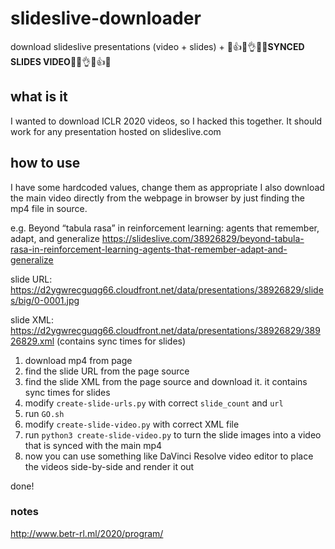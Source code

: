# slideslive-downloader
download slideslive presentations (video + slides) + 🎉👍🙌👌✨👏**SYNCED SLIDES VIDEO**👏✨👌🙌👍🎉

## what is it
I wanted to download ICLR 2020 videos, so I hacked this together. It should work for any presentation hosted on slideslive.com

## how to use
I have some hardcoded values, change them as appropriate
I also download the main video directly from the webpage in browser by just finding the mp4 file in source.

e.g. 
Beyond “tabula rasa” in reinforcement learning: agents that remember, adapt, and generalize 
https://slideslive.com/38926829/beyond-tabula-rasa-in-reinforcement-learning-agents-that-remember-adapt-and-generalize

slide URL: https://d2ygwrecguqg66.cloudfront.net/data/presentations/38926829/slides/big/0-0001.jpg

slide XML: https://d2ygwrecguqg66.cloudfront.net/data/presentations/38926829/38926829.xml
(contains sync times for slides)


1. download mp4 from page
2. find the slide URL from the page source
3. find the slide XML from the page source and download it. it contains sync times for slides
4. modify `create-slide-urls.py` with correct `slide_count` and `url`
5. run `GO.sh`
6. modify `create-slide-video.py` with correct XML file 
7. run `python3 create-slide-video.py` to turn the slide images into a video that is synced with the main mp4
8. now you can use something like DaVinci Resolve video editor to place the videos side-by-side and render it out

done!

### notes
http://www.betr-rl.ml/2020/program/
